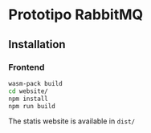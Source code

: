 # Prototipo RabbitMQ 

## Installation

### Frontend

```bash
wasm-pack build
cd website/
npm install
npm run build
```
The statis website is available in `dist/`